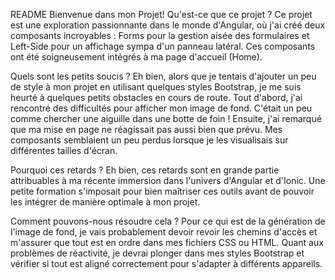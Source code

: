 README
Bienvenue dans mon Projet!
Qu'est-ce que ce projet ?
Ce projet est une exploration passionnante dans le monde d'Angular, où j'ai créé deux composants incroyables : Forms pour la gestion aisée des formulaires et Left-Side pour un affichage sympa d'un panneau latéral. Ces composants ont été soigneusement intégrés à ma page d'accueil (Home).

Quels sont les petits soucis ?
Eh bien, alors que je tentais d'ajouter un peu de style à mon projet en utilisant quelques styles Bootstrap, je me suis heurté à quelques petits obstacles en cours de route. Tout d'abord, j'ai rencontré des difficultés pour afficher mon image de fond. C'était un peu comme chercher une aiguille dans une botte de foin ! Ensuite, j'ai remarqué que ma mise en page ne réagissait pas aussi bien que prévu. Mes composants semblaient un peu perdus lorsque je les visualisais sur différentes tailles d'écran.

Pourquoi ces retards ?
Eh bien, ces retards sont en grande partie attribuables à ma récente immersion dans l'univers d'Angular et d'Ionic. Une petite formation s'imposait pour bien maîtriser ces outils avant de pouvoir les intégrer de manière optimale à mon projet.

Comment pouvons-nous résoudre cela ?
Pour ce qui est de la génération de l'image de fond, je vais probablement devoir revoir les chemins d'accès et m'assurer que tout est en ordre dans mes fichiers CSS ou HTML. Quant aux problèmes de réactivité, je devrai plonger dans mes styles Bootstrap et vérifier si tout est aligné correctement pour s'adapter à différents appareils.
